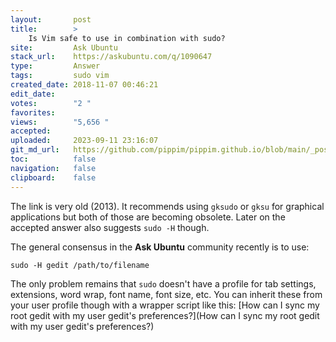 ```yaml
---
layout:       post
title:        >
    Is Vim safe to use in combination with sudo?
site:         Ask Ubuntu
stack_url:    https://askubuntu.com/q/1090647
type:         Answer
tags:         sudo vim
created_date: 2018-11-07 00:46:21
edit_date:    
votes:        "2 "
favorites:    
views:        "5,656 "
accepted:     
uploaded:     2023-09-11 23:16:07
git_md_url:   https://github.com/pippim/pippim.github.io/blob/main/_posts/2018/2018-11-07-Is-Vim-safe-to-use-in-combination-with-sudo_.md
toc:          false
navigation:   false
clipboard:    false
---
```


The link is very old (2013). It recommends using `gksudo` or `gksu` for graphical applications but both of those are becoming obsolete. Later on the accepted answer also suggests `sudo -H` though.

The general consensus in the **Ask Ubuntu** community recently is to use:

``` 
sudo -H gedit /path/to/filename
```

The only problem remains that `sudo` doesn't have a profile for tab settings, extensions, word wrap, font name, font size, etc. You can inherit these from your user profile though with a wrapper script like this: [How can I sync my root gedit with my user gedit&#39;s preferences?](How can I sync my root gedit with my user gedit&#39;s preferences?)
